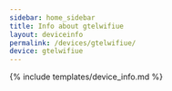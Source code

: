 ```yaml
---
sidebar: home_sidebar
title: Info about gtelwifiue
layout: deviceinfo
permalink: /devices/gtelwifiue/
device: gtelwifiue
---
```

{% include templates/device_info.md %}
